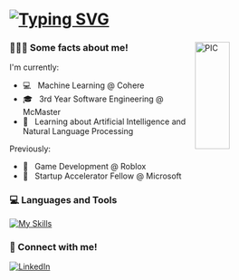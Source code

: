 # [![Typing SVG](https://readme-typing-svg.demolab.com?font=Fira+Code&pause=1000&random=false&width=435&lines=%F0%9F%91%8B+Hi+I'm+Raymond!;Welcome+to+my+Github+%3C3)](https://git.io/typing-svg)
<div>
<img width = "35%" align="right" alt="PIC" height="22%" src="https://i.pinimg.com/originals/69/52/5c/69525cbdbdcd33fa3127509876a0368c.jpg" />
<div align="left"> 
  <h3> 👨🏻‍💻 Some facts about me!</h3>
  <p>I'm currently:</p>
 
  - 💻 &nbsp; Machine Learning @ Cohere
  - 🎓 &nbsp; 3rd Year Software Engineering @ McMaster
  - 🌱 &nbsp; Learning about Artificial Intelligence and Natural Language Processing

  <p>Previously:</p>
  
  - 👾 &nbsp; Game Development @ Roblox
  - 🤖 &nbsp; Startup Accelerator Fellow @ Microsoft

</div> 
</div>

<h3> 💻 Languages and Tools </h3>

[![My Skills](https://skillicons.dev/icons?i=react,python,java,js,html,css,tensorflow,figma,aws,azure)](https://skillicons.dev)

<h3> 🤝 Connect with me! </h3>

<a href="https://www.linkedin.com/in/ma-raymond/" >![LinkedIn](https://img.shields.io/badge/linkedin-%230077B5.svg?style=for-the-badge&logo=linkedin&logoColor=white)</a>
</a>
